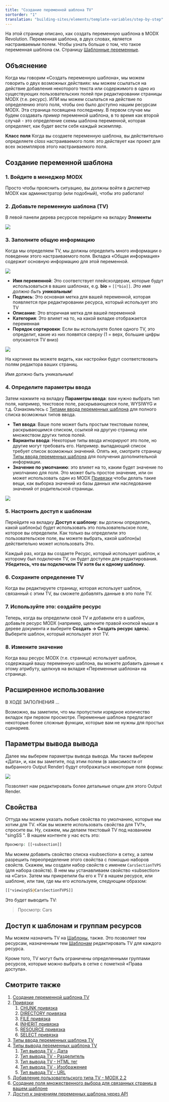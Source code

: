 ```yaml
---
title: "Создание переменной шаблона TV"
sortorder: "1"
translation: "building-sites/elements/template-variables/step-by-step"
---
```


На этой странице описано, как создать переменную шаблона в MODX Revolution. Переменная шаблона, в двух словах, является настраиваемым полем. Чтобы узнать больше о том, что такое переменная шаблона см. Страницу [Шаблонные переменные](building-sites/elements/template-variables "Шаблонные переменные").

## Объяснение

Когда мы говорим «Создать переменную шаблона», мы можем говорить о двух возможных действиях: мы можем ссылаться на действие добавления некоторого текста или содержимого в одно из существующих пользовательских полей при редактировании страницы MODX (т.е. ресурс). ИЛИ мы можем ссылаться на действие по определению этого поля, чтобы оно было доступно нашим ресурсам MODX. Эта страница посвящена последнему. В первом случае мы будем создавать _пример_ переменной шаблона, в то время как второй случай - это определение схемы шаблона переменной, которая определяет, как будет вести себя каждый экземпляр.

**Класс поля**
Когда вы создаете переменную шаблона, вы действительно определяете _class_ настраиваемого поля: это действует как проект для всех экземпляров этого настраиваемого поля.

## Создание переменной шаблона

### 1. Войдите в менеджер MODX

Просто чтобы прояснить ситуацию, вы должны войти в диспетчер MODX как администратор (или подобный), чтобы это работало!

### 2. Добавьте переменную шаблона (TV)

В левой панели дерева ресурсов перейдите на вкладку **Элементы**

![](modx_create_tv.png)

### 3. Заполните общую информацию

Когда мы определяем TV, мы должны определить много информации о поведении этого настраиваемого поля. Вкладка «Общая информация» содержит основную информацию для этой переменной.

![](create-tv-general1.png)

-   **Имя переменной**: Это соответствует плейсхолдерам, которые будут использоваться в ваших шаблонах, e.g. **bio** = `[[*bio]]`. _Это имя должно быть **уникальным**_!
-   **Подпись**: Это основная метка для вашей переменной, которая появляется при редактировании ресурса, который использует это TV
-   **Описание**: Это вторичная метка для вашей переменной
-   **Категория**: Это влияет на то, на какой вкладке отображается переменная
-   **Порядок сортировки**: Если вы используете более одного TV, это определит, какие из них появятся сверху (1 = верх, большие цифры опускаются TV вниз)

![](modx_template_variable_bio_1.png)

На картинке вы можете видеть, как настройки будут соответствовать полям редактора ваших страниц.

Имя должно быть уникальным!

### 4. Определите параметры ввода

Затем нажмите на вкладку **Параметры ввода**: вам нужно выбрать тип поля, например, текстовое поле, раскрывающееся поле, WYSIWYG и т.д. Ознакомьтесь с [Типами ввода переменных шаблона](building-sites/elements/template-variables/input-types "Типы ввода переменных шаблона") для полного списка возможных типов ввода.

-   **Тип ввода**: Ваше поле может быть простым текстовым полем, раскрывающимся списком, ссылкой на другую страницу или множеством других типов полей.
-   **Варианты ввода**: Некоторые типы ввода игнорируют это поле, но другие могут требовать его. Например. выпадающий список требует список возможных значений. Опять же, смотрите страницу [Типы ввода переменных шаблона](building-sites/elements/template-variables/input-types "Типы ввода переменных шаблона") для получения дополнительной информации.
-   **Значение по умолчанию**: это влияет на то, каким будет значение по умолчанию для поля. Это может быть простое значение, или он может использовать один из MODX [Привязки](building-sites/elements/template-variables/bindings "Привязки") чтобы делать такие вещи, как выборка значений из базы данных или наследование значений от родительской страницы.

![](create-tv-rendopt1.png)

### 5. Настроить доступ к шаблонам

Перейдите на вкладку **Доступ к шаблону**: вы должны определить, какой шаблон(ы) будет использовать это пользовательское поле, которое вы определили. Как только вы определили это пользовательское поле, вы можете выбрать, какой шаблон(ы) действительно может использовать Это.

Каждый раз, когда вы создаете Ресурс, который использует шаблон, к которому был подключен TV, он будет доступен для редактирования. **Убедитесь, что вы подключили TV хотя бы к одному шаблону.**

### 6. Сохраните определение TV

Когда вы редактируете страницу, которая использует шаблон, связанный с этим TV, вы сможете добавлять данные в это поле TV.

### 7. Используйте это: создайте ресурс

Теперь, когда вы определили свой TV и добавили его в шаблон, добавьте ресурс MODX (например, щелкните правой кнопкой мыши в дереве документа и выберите **Создать -> Создать ресурс здесь**). Выберите шаблон, который использует этот TV.

### 8. Измените значение

Когда ваш ресурс MODX (т.е. страница) использует шаблон, содержащий вашу переменную шаблона, вы можете добавить данные к этому атрибуту, щелкнув на вкладке «Переменные шаблона» на странице.

## Расширенное использование

В ХОДЕ ЗАПОЛНЕНИЯ ...

Возможно, вы заметили, что мы пропустили изрядное количество вкладок при первом просмотре. Переменные шаблона предлагают некоторые более сложные функции, которые вам не нужны для простых сценариев.

## Параметры вывода вывода

Далее мы выберем параметры вывода вывода. Мы также выберем «Дата», и, как вы заметите, под этим полем (в зависимости от выбранного Output Render) будут отображаться некоторые поля формы:

![](create-tv-outtype1.png)

Позволяет нам редактировать более детальные опции для этого Output Render.

## Свойства

Оттуда мы можем указать любые свойства по умолчанию, которые мы хотим для TV. «Как вы можете использовать свойства для TV?», спросите вы. Ну, скажем, мы делаем текстовый TV под названием "singSS ". В нашем контенте у нас есть это:

```php
Просмотр: [[+subsection]]
```

Мы можем добавить свойство списка «subsection» в сетку, а затем разрешить переопределение этого свойства с помощью наборов свойств. Скажем, мы создали набор свойств с именем `CarsSectionTVPS` (для набора свойств). В нем мы устанавливаем свойство «subsection» на «Cars». Затем мы прикрепили бы его к TV в нашем ресурсе, или шаблоне, или там, где мы его используем, следующим образом:

```php
[[*viewingSS@CarsSectionTVPS]]
```

Это будет выводить TV:

> Просмотр: Cars

## Доступ к шаблонам и группам ресурсов

Мы можем назначить TV на [Шаблоны](building-sites/elements/templates "Шаблоны"), также. Это позволяет тем ресурсам, назначенным тем [Шаблонам](building-sites/elements/templates "Шаблоны") редактировать TV для каждого ресурса.

Кроме того, TV могут быть ограничены определенными группами ресурсов, которые можно выбрать в сетке с пометкой «Права доступа».

## Смотрите также

1. [Создание переменной шаблона TV](building-sites/elements/template-variables/step-by-step)
2. [Привязки](building-sites/elements/template-variables/bindings)
    1. [CHUNK привязка](building-sites/elements/template-variables/bindings/chunk-binding)
    2. [DIRECTORY привязка](building-sites/elements/template-variables/bindings/directory-binding)
    3. [FILE привязка](building-sites/elements/template-variables/bindings/file-binding)
    4. [INHERIT привязка](building-sites/elements/template-variables/bindings/inherit-binding)
    5. [RESOURCE привязка](building-sites/elements/template-variables/bindings/resource-binding)
    6. [SELECT привязка](building-sites/elements/template-variables/bindings/select-binding)
3. [Типы ввода переменных шаблона TV](building-sites/elements/template-variables/input-types)
4. [Типы вывода переменных шаблона TV](building-sites/elements/template-variables/output-types)
    1. [Тип вывода TV - Дата](building-sites/elements/template-variables/output-types/date)
    2. [Тип вывода TV - Разделитель](building-sites/elements/template-variables/output-types/delimiter)
    3. [Тип вывода TV - HTML тег](building-sites/elements/template-variables/output-types/html)
    4. [Тип вывода TV - Изображение](building-sites/elements/template-variables/output-types/image)
    5. [Тип вывода TV - URL](building-sites/elements/template-variables/output-types/url)
5. [Добавление пользовательского типа TV - MODX 2.2](extending-modx/custom-tvs)
6. [Создание поля множественного выбора для связанных страниц в вашем шаблоне](building-sites/tutorials/multiselect-related-pages)
7. [Доступ к значениям переменных шаблона через API](extending-modx/snippets/accessing-tvs)
